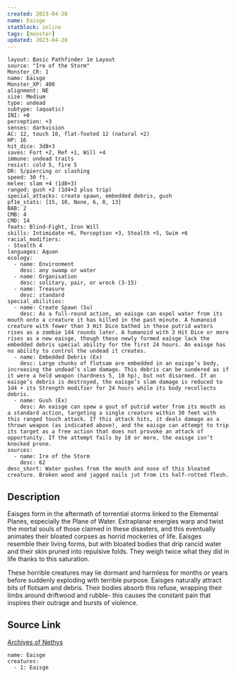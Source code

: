 ```yaml
---
created: 2023-04-28
name: Eaisge
statblock: inline
tags: [monster]
updated: 2023-04-28
---
```

```statblock
layout: Basic Pathfinder 1e Layout
source: "Ire of the Storm"
Monster_CR: 1
name: Eaisge
Monster_XP: 400
alignment: NE
size: Medium
type: undead
subtype: (aquatic)
INI: +0
perception: +3
senses: darkvision
AC: 12, touch 10, flat-footed 12 (natural +2)
HP: 16
hit_dice: 3d8+3
saves: Fort +2, Ref +1, Will +4
immune: undead traits
resist: cold 5, fire 5
DR: 5/piercing or slashing
speed: 30 ft.
melee: slam +4 (1d8+3)
ranged: gush +2 (1d4+2 plus trip)
special_attacks: create spawn, embedded debris, gush
pf1e_stats: [15, 10, None, 6, 8, 13]
BAB: 2
CMB: 4
CMD: 14
feats: Blind-Fight, Iron Will
skills: Intimidate +6, Perception +3, Stealth +5, Swim +6
racial_modifiers:
- Stealth 4
languages: Aquan
ecology:
  - name: Environment
    desc: any swamp or water
  - name: Organisation
    desc: solitary, pair, or wreck (3-15)
  - name: Treasure
    desc: standard
special_abilities:
  - name: Create Spawn (Su)
    desc: As a full-round action, an eaisge can expel water from its mouth onto a creature it has killed in the past minute. A humanoid creature with fewer than 3 Hit Dice bathed in these putrid waters rises as a zombie 1d4 rounds later. A humanoid with 3 Hit Dice or more rises as a new eaisge, though these newly formed eaisge lack the embedded debris special ability for the first 24 hours. An eaisge has no ability to control the undead it creates.
  - name: Embedded Debris (Ex)
    desc: Large chunks of flotsam are embedded in an eaisge’s body, increasing the undead’s slam damage. This debris can be sundered as if it were a held weapon (hardness 5, 10 hp), but not disarmed. If an eaisge’s debris is destroyed, the eaisge’s slam damage is reduced to 1d4 + its Strength modifier for 24 hours while its body recollects debris.
  - name: Gush (Ex)
    desc: An eaisge can spew a gout of putrid water from its mouth as a standard action, targeting a single creature within 30 feet with this ranged touch attack. If this attack hits, it deals damage as a thrown weapon (as indicated above), and the eaisge can attempt to trip its target as a free action that does not provoke an attack of opportunity. If the attempt fails by 10 or more, the eaisge isn’t knocked prone.
sources:
  - name: Ire of the Storm
    desc: 62
desc_short: Water gushes from the mouth and nose of this bloated creature. Broken wood and jagged nails jut from its half-rotted flesh.
```
## Description
Eaisges form in the aftermath of torrential storms linked to the Elemental Planes, especially the Plane of Water. Extraplanar energies warp and twist the mortal souls of those claimed in these disasters, and this eventually animates their bloated corpses as horrid mockeries of life. Eaisges resemble their living forms, but with bloated bodies that drip rancid water and their skin pruned into repulsive folds. They weigh twice what they did in life thanks to this saturation.

These horrible creatures may lie dormant and harmless for months or years before suddenly exploding with terrible purpose. Eaisges naturally attract bits of flotsam and debris. Their bodies absorb this refuse, wrapping their limbs around driftwood and rubble- this causes the constant pain that inspires their outrage and bursts of violence.
## Source Link
[Archives of Nethys](https://aonprd.com/MonsterDisplay.aspx?ItemName=Eaisge)
```encounter-table
name: Eaisge
creatures:
  - 1: Eaisge
```
